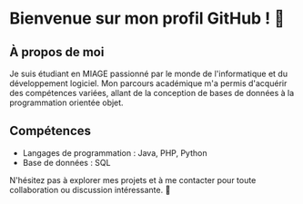 # Bienvenue sur mon profil GitHub ! 👋

## À propos de moi
Je suis étudiant en MIAGE passionné par le monde de l'informatique et du développement logiciel. Mon parcours académique m'a permis d'acquérir des compétences variées, allant de la conception de bases de données à la programmation orientée objet.

## Compétences
- Langages de programmation : Java, PHP, Python
- Base de données : SQL

N'hésitez pas à explorer mes projets et à me contacter pour toute collaboration ou discussion intéressante. 🚀
